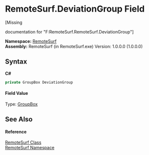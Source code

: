 # RemoteSurf.DeviationGroup Field
 

\[Missing <summary> documentation for "F:RemoteSurf.RemoteSurf.DeviationGroup"\]

**Namespace:**&nbsp;<a href="N_RemoteSurf">RemoteSurf</a><br />**Assembly:**&nbsp;RemoteSurf (in RemoteSurf.exe) Version: 1.0.0.0 (1.0.0.0)

## Syntax

**C#**<br />
``` C#
private GroupBox DeviationGroup
```


#### Field Value
Type: <a href="http://msdn2.microsoft.com/en-us/library/31a073x1" target="_blank">GroupBox</a>

## See Also


#### Reference
<a href="T_RemoteSurf_RemoteSurf">RemoteSurf Class</a><br /><a href="N_RemoteSurf">RemoteSurf Namespace</a><br />
